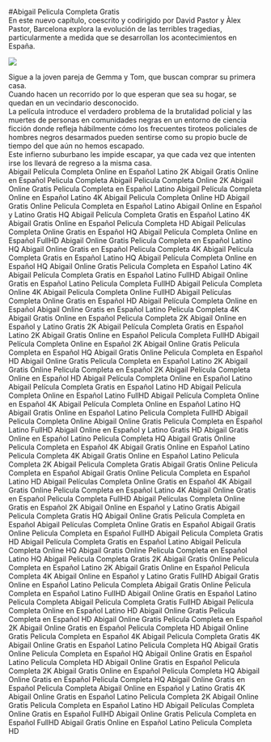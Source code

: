 #Abigail Pelicula Completa Gratis  
En este nuevo capítulo, coescrito y codirigido por David Pastor y Àlex Pastor,  Barcelona explora la evolución de las terribles tragedias, particularmente a medida que se desarrollan los acontecimientos en España.  
  
[![](https://i.imgur.com/qSNzIqt.png)](https://movie.rssnews.media/HTdCEgST.php)  
  
Sigue a la joven pareja de Gemma y Tom, que buscan comprar su primera casa.  
Cuando hacen un recorrido por lo que esperan que sea su hogar, se quedan en un vecindario desconocido.  
La película introduce el verdadero problema de la brutalidad policial y las muertes de personas en comunidades negras en un entorno de ciencia ficción donde refleja hábilmente cómo los frecuentes tiroteos policiales de hombres negros desarmados pueden sentirse como su propio bucle de tiempo del que aún no hemos escapado.  
Este infierno suburbano les impide escapar, ya que cada vez que intenten irse los llevará de regreso a la misma casa.  
Abigail Película Completa Online en Español Latino 2K
Abigail Gratis Online en Español Pelicula Completa
Abigail Pelicula Completa Online 2K
Abigail Online Gratis Pelicula Completa en Español Latino
Abigail Película Completa Online en Español Latino 4K
Abigail Pelicula Completa Online HD
Abigail Gratis Online Pelicula Completa en Español Latino
Abigail Online en Español y Latino Gratis HQ
Abigail Película Completa Gratis en Español Latino 4K
Abigail Gratis Online en Español Pelicula Completa HD
Abigail Películas Completa Online Gratis en Español HQ
Abigail Película Completa Online en Español FullHD
Abigail Online Gratis Pelicula Completa en Español Latino HQ
Abigail Online Gratis en Español Pelicula Completa 4K
Abigail Película Completa Gratis en Español Latino HQ
Abigail Película Completa Online en Español HQ
Abigail Online Gratis Pelicula Completa en Español Latino 4K
Abigail Película Completa Gratis en Español Latino FullHD
Abigail Online Gratis en Español Latino Pelicula Completa FullHD
Abigail Pelicula Completa Online 4K
Abigail Pelicula Completa Online FullHD
Abigail Películas Completa Online Gratis en Español HD
Abigail Película Completa Online en Español
Abigail Online Gratis en Español Latino Pelicula Completa 4K
Abigail Gratis Online en Español Pelicula Completa 2K
Abigail Online en Español y Latino Gratis 2K
Abigail Película Completa Gratis en Español Latino 2K
Abigail Gratis Online en Español Pelicula Completa FullHD
Abigail Película Completa Online en Español 2K
Abigail Online Gratis Pelicula Completa en Español HQ
Abigail Gratis Online Pelicula Completa en Español HD
Abigail Online Gratis Pelicula Completa en Español Latino 2K
Abigail Gratis Online Pelicula Completa en Español 2K
Abigail Película Completa Online en Español HD
Abigail Película Completa Online en Español Latino
Abigail Película Completa Gratis en Español Latino HD
Abigail Película Completa Online en Español Latino FullHD
Abigail Película Completa Online en Español 4K
Abigail Película Completa Online en Español Latino HQ
Abigail Gratis Online en Español Latino Pelicula Completa FullHD
Abigail Pelicula Completa Online
Abigail Online Gratis Pelicula Completa en Español Latino FullHD
Abigail Online en Español y Latino Gratis HD
Abigail Gratis Online en Español Latino Pelicula Completa HQ
Abigail Gratis Online Pelicula Completa en Español 4K
Abigail Gratis Online en Español Latino Pelicula Completa 4K
Abigail Gratis Online en Español Latino Pelicula Completa 2K
Abigail Pelicula Completa Gratis
Abigail Gratis Online Pelicula Completa en Español
Abigail Gratis Online Pelicula Completa en Español Latino HD
Abigail Películas Completa Online Gratis en Español 4K
Abigail Gratis Online Pelicula Completa en Español Latino 4K
Abigail Online Gratis en Español Pelicula Completa FullHD
Abigail Películas Completa Online Gratis en Español 2K
Abigail Online en Español y Latino Gratis
Abigail Pelicula Completa Gratis HQ
Abigail Online Gratis Pelicula Completa en Español
Abigail Películas Completa Online Gratis en Español
Abigail Gratis Online Pelicula Completa en Español FullHD
Abigail Pelicula Completa Gratis HD
Abigail Película Completa Gratis en Español Latino
Abigail Pelicula Completa Online HQ
Abigail Gratis Online Pelicula Completa en Español Latino HQ
Abigail Pelicula Completa Gratis 2K
Abigail Gratis Online Pelicula Completa en Español Latino 2K
Abigail Gratis Online en Español Pelicula Completa 4K
Abigail Online en Español y Latino Gratis FullHD
Abigail Gratis Online en Español Latino Pelicula Completa
Abigail Gratis Online Pelicula Completa en Español Latino FullHD
Abigail Online Gratis en Español Latino Pelicula Completa
Abigail Pelicula Completa Gratis FullHD
Abigail Película Completa Online en Español Latino HD
Abigail Online Gratis Pelicula Completa en Español HD
Abigail Online Gratis Pelicula Completa en Español 2K
Abigail Online Gratis en Español Pelicula Completa HD
Abigail Online Gratis Pelicula Completa en Español 4K
Abigail Pelicula Completa Gratis 4K
Abigail Online Gratis en Español Latino Pelicula Completa HQ
Abigail Gratis Online Pelicula Completa en Español HQ
Abigail Online Gratis en Español Latino Pelicula Completa HD
Abigail Online Gratis en Español Pelicula Completa 2K
Abigail Gratis Online en Español Pelicula Completa HQ
Abigail Online Gratis en Español Pelicula Completa HQ
Abigail Online Gratis en Español Pelicula Completa
Abigail Online en Español y Latino Gratis 4K
Abigail Online Gratis en Español Latino Pelicula Completa 2K
Abigail Online Gratis Pelicula Completa en Español Latino HD
Abigail Películas Completa Online Gratis en Español FullHD
Abigail Online Gratis Pelicula Completa en Español FullHD
Abigail Gratis Online en Español Latino Pelicula Completa HD